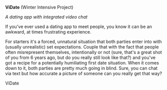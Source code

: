 
**ViDate** (Winter Intensive Project)

*A dating app with integrated video chat*  


If you've ever used a dating app to meet people, you know it can be an awkward, at times frustrating experience. 

For starters it's a forced, unnatural situation that both parties enter into with (usually unrealistic) set expectations. Couple that with the fact that people often misrepresent themselves, intentionally or not (sure, that's a great shot of you from 6 years ago, but do you really still look like that?) and you've got a recipe for a potentially humiliating first date situation. When it comes down to it, both parties are pretty much going in blind. Sure, you can chat via text but how accurate a picture of someone can you really get that way? 

ViDate 


